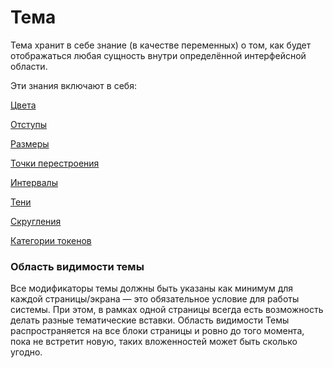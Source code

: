 # Тема

Тема хранит в себе знание (в качестве переменных) о том, как будет отображаться любая сущность внутри определённой интерфейсной области.

Эти знания включают в себя:

[Цвета](🌖%20Спецификация%20по%20продуктовой%20разработке/Дизайн%20продукта/Тема/Цвета.md)

[Отступы](🌖%20Спецификация%20по%20продуктовой%20разработке/Дизайн%20продукта/Тема/Отступы.md)

[Размеры](🌖%20Спецификация%20по%20продуктовой%20разработке/Дизайн%20продукта/Тема/Размеры.md)

[Точки перестроения](Точки%20перестроения.md)

[Интервалы](Интервалы.md)

[Тени](Тени.md)

[Скругления](Скругления.md)

[Категории токенов](%D0%A2%D0%B5%D0%BC%D0%B0%20d560db58df4942e3a0feb2c779944503/%D0%9A%D0%B0%D1%82%D0%B5%D0%B3%D0%BE%D1%80%D0%B8%D0%B8%20%D1%82%D0%BE%D0%BA%D0%B5%D0%BD%D0%BE%D0%B2%2035c2a67dc6374c8dae7ea307b7b651d3.csv)

### Область видимости темы

Все модификаторы темы должны быть указаны как минимум для каждой страницы/экрана — это обязательное условие для работы системы. При этом, в рамках одной страницы всегда есть возможность делать разные тематические вставки. Область видимости Темы распространяется на все блоки страницы и ровно до того момента, пока не встретит новую, таких вложенностей может быть сколько угодно.